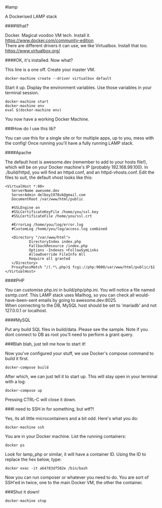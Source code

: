 #lamp

A Dockerised LAMP stack

####What?

Docker. Magical voodoo VM tech. Install it. https://www.docker.com/community-edition<br />
There are different drivers it can use, we like Virtualbox. Install that too. https://www.virtualbox.org/

####OK, it's installed. Now what?

This line is a one off. Create your master VM. 
```
docker-machine create --driver virtualbox default
```
Start it up. Display the environment variables. Use those variables in your terminal session.
```
docker-machine start
docker-machine env
eval $(docker-machine env)
```
You now have a working Docker Machine.

###How do I use this lib?

You can use this for a single site or for multiple apps, up to you, mess with the config! Once running you'll have a fully running LAMP stack.

####Apache

The default host is awesome.dev (remember to add to your hosts file!), which will be on your Docker machine's IP (probably 192.168.99.100). In ./build/httpd, you will find an httpd.conf, and an httpd-vhosts.conf. Edit the files to suit, the default vhost looks like this: 
 ```apacheconfig
<VirtualHost *:80>
    ServerName awesome.dev
    ServerAdmin delboy1978uk@gmail.com
    DocumentRoot /var/www/html/public

    #SSLEngine on
    #SSLCertificateKeyFile /home/you/ssl.key
    #SSLCertificateFile /home/you/ssl.crt

    #ErrorLog /home/you/log/error.log
    #CustomLog /home/you/log/access.log combined

    <Directory "/var/www/html">
            DirectoryIndex index.php
            FallbackResource /index.php
            Options -Indexes +FollowSymLinks
            AllowOverride FileInfo All
            Require all granted
    </Directory>
    ProxyPassMatch ^/(.*\.php)$ fcgi://php:9000/var/www/html/public/$1
</VirtualHost>
```

####PHP

You can customise php.ini in build/php/php.ini. You will notice a file named ssmtp.conf. This LAMP stack uses Mailhog, so you can check all would-have-been-sent emails by going to awesome.dev:8025.<br />When connecting to the DB, MySQL host should be set to 'mariadb' and not 127.0.0.1 or localhost.

####MySQL

Put any build SQL files in build/data. Please see the sample. Note if you dont connect to DB as root you'll need to perform a grant query.

###Blah blah, just tell me how to start it!

Now you've configured your stuff, we use Docker's compose command to build it first. 

```
docker-compose build
```

After which, we can just tell it to start up. This will stay open in your terminal with a log:

```
docker-compose up
```

Pressing CTRL-C will close it down. 

###I need to SSH in for something, but wtf?!

Yes, its all little microcontainers and a bit odd. Here's what you do:

```
docker-machine ssh
```

You are in your Docker machine. List the running containers:

```
docker ps
```

Look for lamp_php or similar, it will have a container ID. Using the ID to replace the hex below, type:

```
docker exec -it a64783df502e /bin/bash
```

Now you can run composer or whatever you need to do. You are sort of SSH'ed in twice, one to the main Docker VM, the other the container.

###Shut it down!

```
docker-machine stop
```